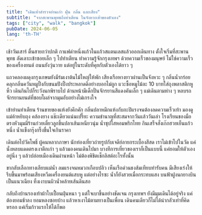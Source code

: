 ```yaml
---
title: "เดินเท้าสำรวจย่านเก่า ฝุ่น กลิ่น และเสียง"
subtitle: "จากสะพานพุทธถึงท่าเตียน ในจังหวะเท้าของตัวเอง"
tags: ["city", "walk", "bangkok"]
pubDate: 2024-06-05
lang: 'th-TH'
---
```


เช้าวันเสาร์ ตื่นสายกว่าปกติ กาแฟดำหนึ่งแก้วในแก้วสแตนเลสแล้วออกเดินทาง ตั้งใจเริ่มที่สะพานพุทธ ลัดเลาะเข้าซอยเล็ก ๆ ไปท่าเตียน ทำความรู้จักกรุงเทพฯ ด้วยความเร็วของมนุษย์ ไม่ใช่ความเร็วของเครื่องยนต์ ถนนยังวุ่นวาย แต่อยู่ในระดับที่คุยกับตัวเองได้ยาว ๆ

แถวคลองผดุงกรุงเกษมยังมีร่มเงาต้นไม้ใหญ่ให้พัก เสียงเรือหางยาวผ่านเป็นจังหวะ ๆ กลิ่นน้ำกร่อยคลุกกลิ่นควันหมูปิ้งกับขนมปังปิ้งประหลาดดีอย่างบอกไม่ถูก แวะซื้อหมูไม้ละ 10 บาทใส่ถุงพลาสติกหูหิ้ว เดินกินไปก็ระวังนกพิราบไป ด้านหน้ามีเด็กปั่นจักรยานสีแดงคันเล็ก ๆ แม่เดินตามห่าง ๆ หลบรถจักรยานยนต์ที่ชอบโผล่จากมุมอับอย่างไม่เกรงใจ

เข้าย่านท่าเตียน ร้านขายของแห้งยังคึกคัก กลิ่นปลาหมึกแห้งกับกะปิแรงจนต้องลดความเร็วเท้า มองดูแม่ค้าหยิบถุง คล้องยาง แช๊ะเดียวแน่นเปรี๊ยะ ความชำนาญที่สะสมจากวันแล้ววันเล่า โรงเรียนของมือ ตรงหัวมุมมีร้านก๋วยเตี๋ยวลูกชิ้นปลาเส้นเหนียวนุ่ม น้ำซุปใสหอมพริกไทย กินเสร็จสั่งเก๊กฮวยเย็นแก้วหนึ่ง น้ำแข็งกรุ๊งกริ๊งชื่นใจเกินราคา

เดินต่อไปวัดโพธิ์ ผู้คนหลากภาษา นักท่องเที่ยวถ่ายรูปกับเจดีย์ลายกระเบื้องสีสด เราไม่เข้าไปในวัด แค่นั่งหลบแดดตรงเงาตึกเก่า ๆ แล้วมองคนเดินไปมา บางทีการเที่ยวของเราก็เป็นแบบนี้ แค่ยอมให้ตัวเองอยู่นิ่ง ๆ แล้วปล่อยเมืองเดินผ่านหน้า ไม่ต้องพิชิตเช็กลิสต์อะไรทั้งนั้น

ขากลับเลือกทางเลียบแม่น้ำ ลมแรงจนหมวกเกือบปลิว เห็นเรือด่วนธงส้มเทียบท่ารับคน มีเสียงเร่งให้รีบขึ้นมาพร้อมเสียงหวีดเครื่องยนต์แสบหู แต่อย่างไรซะ น้ำก็ยังสวยเมื่อกระทบแสง บนฟ้าฝูงนกยางบินเป็นแนวเฉียง ทิ้งเงาบนผิวน้ำคล้ายเส้นดินสอ

กลับถึงบ้านรองเท้าผ้าใบเปื้อนฝุ่นหนา ๆ แต่ใจเบาขึ้นอย่างชัดเจน กรุงเทพฯ ยังมีมุมเดินได้อยู่จริง แค่ต้องยอมช้าลง ยอมหลงซอยบ้าง แล้วหาเงาไม้ตามทางเป็นเพื่อน เดินคนเดียวก็ไม่ได้น่ากลัวเท่าที่คิดหรอก แค่เริ่มก้าวแรกให้ได้ก็พอ


